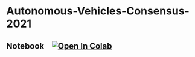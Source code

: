 # Autonomous-Vehicles-Consensus-2021

## Notebook &ensp; [![Open In Colab](https://colab.research.google.com/assets/colab-badge.svg)](https://colab.research.google.com/github.com/MatteoBettini/Autonomous-Vehicles-Consensus-2021/blob/main/Project%20notebook.ipynb)
